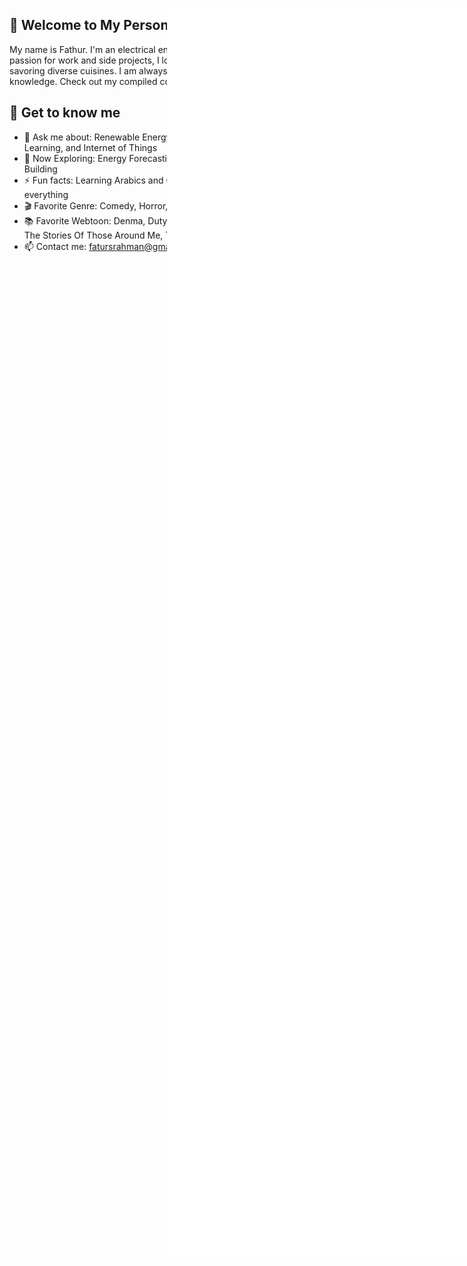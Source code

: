 <p align='center'>
  <img src="https://github.com/fathur666/fathur666/blob/main/giphy.gif" alt="Hello" align="center" width="50%" height="50%" style="position:absolute" frameBorder="0">
</p>

## 👋 Welcome to My Personal Project Repository! 

My name is Fathur. I'm an electrical engineer and researcher. Apart from my passion for work and side projects, I love to hustle, collect stuffs, and savoring diverse cuisines. I am always eager for new experience and knowledge. Check out my compiled coding projects below!

## 🤔 Get to know me
- 💬 Ask me about: Renewable Energy, Power Electronic, Machine Learning, and Internet of Things
- 🌱 Now Exploring: Energy Forecasting, Battery Manufacturing, Drone Building
- ⚡ Fun facts: Learning Arabics and Germany. INTJ. VSCode for everything
- 🎬 Favorite Genre: Comedy, Horror, Action
- 📚 Favorite Webtoon: Denma, Duty After School, God of Bath, Hellper, The Stories Of Those Around Me, The Sound Of Your Heart, Aisopos
- 📫 Contact me: fatursrahman@gmail.com

<!--
**fathur666/fathur666** is a ✨ _special_ ✨ repository because its `README.md` (this file) appears on your GitHub profile.

Here are some ideas to get you started:

- 🔭 I’m currently working on ...
- 🌱 I’m currently learning ...
- 👯 I’m looking to collaborate on ...
- 🤔 I’m looking for help with ...
- 💬 Ask me about ...
- 📫 How to reach me: ...
- 😄 Pronouns: ...
- ⚡ Fun fact: ...
-->
